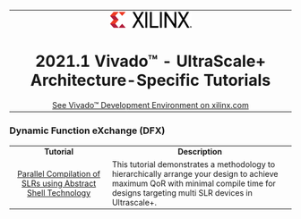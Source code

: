 <table width="100%">
 <tr width="100%">
    <td align="center"><img src="https://github.com/Xilinx/Image-Collateral/blob/main/xilinx-logo.png?raw=true" width="30%"/><h1>2021.1 Vivado™ - UltraScale+ Architecture-Specific Tutorials</h1>
    <a href="https://www.xilinx.com/products/design-tools/vivado.html">See Vivado™ Development Environment on xilinx.com</a>
    </td>
 </tr>
</table>


### Dynamic Function eXchange (DFX)

 <table style="width:100%">
 <tr>
 <td width="35%" align="center"><b>Tutorial</b>
 <td width="65%" align="center"><b>Description</b>
 </tr>
 <tr>
 <td align="center"><a href="./Abstract_Shell_Per_SLR_Compilation/"> Parallel Compilation of SLRs using Abstract Shell Technology </a></td>
 <td>This tutorial demonstrates a methodology to hierarchically arrange your design to achieve maximum QoR with minimal 
   compile time for designs targeting multi SLR devices in Ultrascale+.</td>
 </tr>
 </table>
